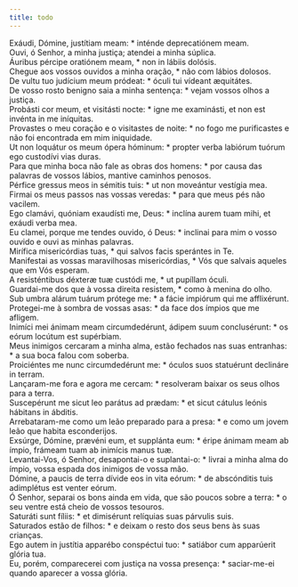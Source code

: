 ```yaml
---
title: todo
---
```

<div class="dropcap text-justify">Exáudi, Dómine, justítiam meam: * inténde deprecatiónem meam.</div>
<div class="dropcap text-justify">Ouvi, ó Senhor, a minha justiça; atendei a minha súplica.</div>
<div class="text-justify">Áuribus pércipe oratiónem meam, * non in lábiis dolósis.</div>
<div class="text-justify">Chegue aos vossos ouvidos a minha oração, * não com lábios dolosos.</div>
<div class="text-justify">De vultu tuo judícium meum pródeat: * óculi tui vídeant æquitátes.</div>
<div class="text-justify">De vosso rosto benigno saia a minha sentença: * vejam vossos olhos a justiça.</div>
<div class="text-justify">Probásti cor meum, et visitásti nocte: * igne me examinásti, et non est invénta in me iníquitas.</div>
<div class="text-justify">Provastes o meu coração e o visitastes de noite: * no fogo me purificastes e não foi encontrada em mim iniquidade.</div>
<div class="text-justify">Ut non loquátur os meum ópera hóminum: * propter verba labiórum tuórum ego custodívi vias duras.</div>
<div class="text-justify">Para que minha boca não fale as obras dos homens: * por causa das palavras de vossos lábios, mantive caminhos penosos.</div>
<div class="text-justify">Pérfice gressus meos in sémitis tuis: * ut non moveántur vestígia mea.</div>
<div class="text-justify">Firmai os meus passos nas vossas veredas: * para que meus pés não vacilem.</div>
<div class="text-justify">Ego clamávi, quóniam exaudísti me, Deus: * inclína aurem tuam mihi, et exáudi verba mea.</div>
<div class="text-justify">Eu clamei, porque me tendes ouvido, ó Deus: * inclinai para mim o vosso ouvido e ouvi as minhas palavras.</div>
<div class="text-justify">Mirífica misericórdias tuas, * qui salvos facis sperántes in Te.</div>
<div class="text-justify">Manifestai as vossas maravilhosas misericórdias, * Vós que salvais aqueles que em Vós esperam.</div>
<div class="text-justify">A resisténtibus déxteræ tuæ custódi me, * ut pupíllam óculi.</div>
<div class="text-justify">Guardai-me dos que à vossa direita resistem, * como à menina do olho.</div>
<div class="text-justify">Sub umbra alárum tuárum prótege me: * a fácie impiórum qui me afflixérunt.</div>
<div class="text-justify">Protegei-me à sombra de vossas asas: * da face dos ímpios que me afligem.</div>
<div class="text-justify">Inimíci mei ánimam meam circumdedérunt, ádipem suum conclusérunt: * os eórum locútum est supérbiam.</div>
<div class="text-justify">Meus inimigos cercaram a minha alma, estão fechados nas suas entranhas: * a sua boca falou com soberba.</div>
<div class="text-justify">Proiciéntes me nunc circumdedérunt me: * óculos suos statuérunt declináre in terram.</div>
<div class="text-justify">Lançaram-me fora e agora me cercam: * resolveram baixar os seus olhos para a terra.</div>
<div class="text-justify">Suscepérunt me sicut leo parátus ad prædam: * et sicut cátulus leónis hábitans in ábditis.</div>
<div class="text-justify">Arrebataram-me como um leão preparado para a presa: * e como um jovem leão que habita esconderijos.</div>
<div class="text-justify">Exsúrge, Dómine, prævéni eum, et supplánta eum: * éripe ánimam meam ab ímpio, frámeam tuam ab inimícis manus tuæ.</div>
<div class="text-justify">Levantai-Vos, ó Senhor, desapontai-o e suplantai-o: * livrai a minha alma do ímpio, vossa espada dos inimigos de vossa mão.</div>
<div class="text-justify">Dómine, a paucis de terra dívide eos in vita eórum: * de abscónditis tuis adimplétus est venter eórum.</div>
<div class="text-justify">Ó Senhor, separai os bons ainda em vida, que são poucos sobre a terra: * o seu ventre está cheio de vossos tesouros.</div>
<div class="text-justify">Saturáti sunt fíliis: * et dimisérunt relíquias suas párvulis suis.</div>
<div class="text-justify">Saturados estão de filhos: * e deixam o resto dos seus bens às suas crianças.</div>
<div class="text-justify">Ego autem in justítia apparébo conspéctui tuo: * satiábor cum apparúerit glória tua.</div>
<div class="text-justify">Eu, porém, comparecerei com justiça na vossa presença: * saciar-me-ei quando aparecer a vossa glória.</div>
